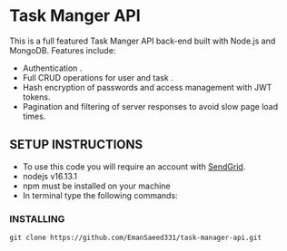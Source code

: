 # Task Manger API

This is a full featured Task Manger API back-end built with Node.js and MongoDB. Features include:
  - Authentication .
  - Full CRUD operations for user and task .
  - Hash encryption of passwords and access management with JWT tokens.
  - Pagination and filtering of server responses to avoid slow page load times.

## SETUP INSTRUCTIONS
- To use this code you will require an account with [SendGrid](https://signup.sendgrid.com/).
- nodejs v16.13.1
- npm must be installed on your machine
- In terminal type the following commands:
### INSTALLING  
```
git clone https://github.com/EmanSaeed331/task-manager-api.git
```
